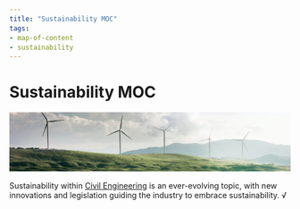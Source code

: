 ```yaml
---
title: "Sustainability MOC"
tags: 
- map-of-content
- sustainability
---
```

# Sustainability MOC

![windturbines](content/attachments/wind.png)

Sustainability within [Civil Engineering](notes/Civil%20Engineering%20MOC/Civil%20Engineering%20MOC.md) is an ever-evolving topic, with new innovations and legislation guiding the industry to embrace sustainability.
√





